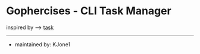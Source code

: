 # Gophercises - CLI Task Manager

inspired by --> [task](https://github.com/gophercises/task)

---

- maintained by: KJone1
